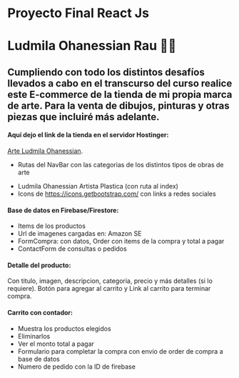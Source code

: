

# Proyecto Final React Js
# Ludmila Ohanessian Rau :woman_artist:


## Cumpliendo con todo los distintos desafíos llevados a cabo en el transcurso del curso realice este E-commerce de la tienda de mi propia marca de arte. Para la venta de dibujos, pinturas y otras piezas que incluiré más adelante.

#### Aquí dejo el link de la tienda en el servidor Hostinger:

[Arte Ludmila Ohanessian](https://arteludmilaohanessian.com/).



* Rutas del NavBar con las categorias de los distintos tipos de obras de arte
- Ludmila Ohanessian Artista Plastica (con ruta al index)
- Icons de https://icons.getbootstrap.com/ con links a redes sociales 


#### Base de datos en Firebase/Firestore:
* Items de los productos
* Url de imagenes cargadas en: Amazon SE 
* FormCompra: con datos, Order con items de la compra y total a pagar
* ContactForm de consultas o pedidos


#### Detalle del producto:
Con titulo, imagen, descripcion, categoria, precio y más detalles (si lo requiere).
Botón para agregar al carrito y Link al carrito para terminar compra.


#### Carrito con contador:
* Muestra los productos elegidos
* Eliminarlos
* Ver el monto total a pagar
* Formulario para completar la compra con envio de order de compra a base de datos
* Numero de pedido con la ID de firebase








